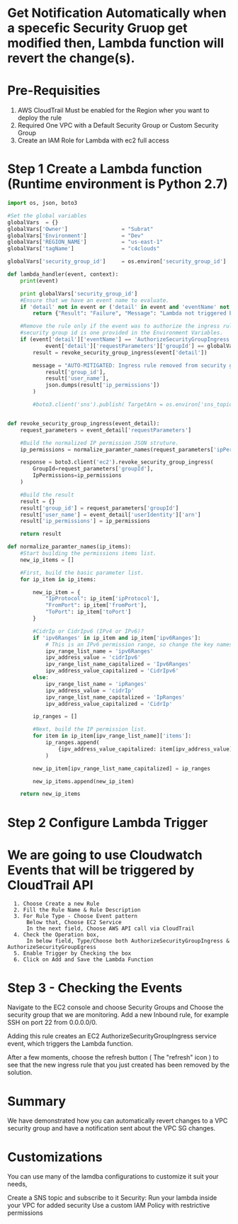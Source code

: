 # Get Notification Automatically when a specefic Security Gruop get modified then, Lambda function will revert the change(s).


# Pre-Requisities
1. AWS CloudTrail Must be enabled for the Region wher you want to deploy the rule
2. Required One VPC with a Default Security Group or Custom Security Group
3. Create an IAM Role for Lambda with ec2 full access 

# Step 1 Create a Lambda function (Runtime environment is Python 2.7)
```python
import os, json, boto3

#Set the global variables
globalVars  = {}
globalVars['Owner']                 = "Subrat"
globalVars['Environment']           = "Dev"
globalVars['REGION_NAME']           = "us-east-1"
globalVars['tagName']               = "c4clouds"

globalVars['security_group_id']     = os.environ['security_group_id']

def lambda_handler(event, context):
    print(event)

    print globalVars['security_group_id']
    #Ensure that we have an event name to evaluate.
    if 'detail' not in event or ('detail' in event and 'eventName' not in event['detail']):
        return {"Result": "Failure", "Message": "Lambda not triggered by an event"}

    #Remove the rule only if the event was to authorize the ingress rule for the given
    #security group id is one provided in the Environment Variables.
    if (event['detail']['eventName'] == 'AuthorizeSecurityGroupIngress' and
            event['detail']['requestParameters']['groupId'] == globalVars['security_group_id']):
        result = revoke_security_group_ingress(event['detail'])

        message = "AUTO-MITIGATED: Ingress rule removed from security group: {} that was added by {}: {}".format(
            result['group_id'],
            result['user_name'],
            json.dumps(result['ip_permissions'])
        )

        #boto3.client('sns').publish( TargetArn = os.environ['sns_topic_arn'], Message = message, Subject = "Auto-mitigation successful" )


def revoke_security_group_ingress(event_detail):
    request_parameters = event_detail['requestParameters']

    #Build the normalized IP permission JSON struture.
    ip_permissions = normalize_paramter_names(request_parameters['ipPermissions']['items'])

    response = boto3.client('ec2').revoke_security_group_ingress(
        GroupId=request_parameters['groupId'],
        IpPermissions=ip_permissions
    )

    #Build the result
    result = {}
    result['group_id'] = request_parameters['groupId']
    result['user_name'] = event_detail['userIdentity']['arn']
    result['ip_permissions'] = ip_permissions

    return result

def normalize_paramter_names(ip_items):
    #Start building the permissions items list.
    new_ip_items = []

    #First, build the basic parameter list.
    for ip_item in ip_items:

        new_ip_item = {
            "IpProtocol": ip_item['ipProtocol'],
            "FromPort": ip_item['fromPort'],
            "ToPort": ip_item['toPort']
        }

        #CidrIp or CidrIpv6 (IPv4 or IPv6)?
        if 'ipv6Ranges' in ip_item and ip_item['ipv6Ranges']:
            # This is an IPv6 permission range, so change the key names.
            ipv_range_list_name = 'ipv6Ranges'
            ipv_address_value = 'cidrIpv6'
            ipv_range_list_name_capitalized = 'Ipv6Ranges'
            ipv_address_value_capitalized = 'CidrIpv6'
        else:
            ipv_range_list_name = 'ipRanges'
            ipv_address_value = 'cidrIp'
            ipv_range_list_name_capitalized = 'IpRanges'
            ipv_address_value_capitalized = 'CidrIp'

        ip_ranges = []

        #Next, build the IP permission list.
        for item in ip_item[ipv_range_list_name]['items']:
            ip_ranges.append(
                {ipv_address_value_capitalized: item[ipv_address_value]}
            )

        new_ip_item[ipv_range_list_name_capitalized] = ip_ranges

        new_ip_items.append(new_ip_item)

    return new_ip_items
 ```
    
# Step 2 Configure Lambda Trigger
  
  # We are going to use Cloudwatch Events that will be triggered by CloudTrail API

      1. Choose Create a new Rule
      2. Fill the Rule Name & Rule Description
      3. For Rule Type - Choose Event pattern
          Below that, Choose EC2 Service
          In the next field, Choose AWS API call via CloudTrail
      4. Check the Operation box,
          In below field, Type/Choose both AuthorizeSecurityGroupIngress & AuthorizeSecurityGroupEgress
      5. Enable Trigger by Checking the box
      6. Click on Add and Save the Lambda Function
      
# Step 3 - Checking the Events
 Navigate to the EC2 console and choose Security Groups and Choose the security group that we are monitoring. Add a new Inbound rule, for example SSH on port 22 from 0.0.0.0/0.

Adding this rule creates an EC2 AuthorizeSecurityGroupIngress service event, which triggers the Lambda function.

After a few moments, choose the refresh button ( The "refresh" icon ) to see that the new ingress rule that you just created has been removed by the solution.

# Summary
We have demonstrated how you can automatically revert changes to a VPC security group and have a notification sent about the VPC SG changes.

# Customizations
You can use many of the lamdba configurations to customize it suit your needs,

Create a SNS topic and subscribe to it
Security: Run your lambda inside your VPC for added security
Use a custom IAM Policy with restrictive permissions
